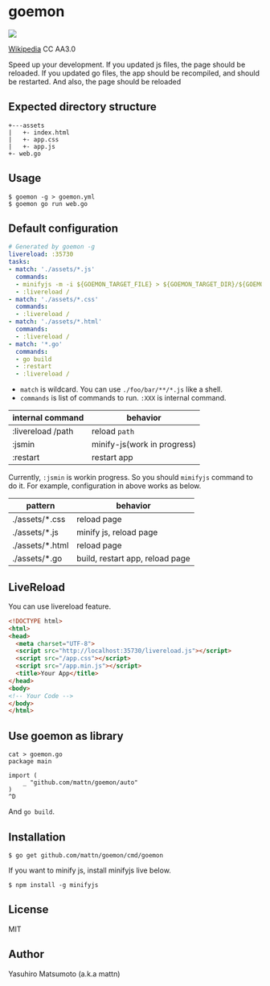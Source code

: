 # goemon

![](https://raw.githubusercontent.com/mattn/goemon/master/data/goemon.png)

[Wikipedia](http://en.wikipedia.org/wiki/Wikipedia:Text_of_Creative_Commons_Attribution-ShareAlike_3.0_Unported_License) CC AA3.0 

Speed up your development.
If you updated js files, the page should be reloaded. If you updated go files, the app should be recompiled, and should be restarted. And also, the page should be reloaded

## Expected directory structure

```
+---assets
|   +- index.html
|   +- app.css
|   +- app.js
+- web.go
```

## Usage

```
$ goemon -g > goemon.yml
$ goemon go run web.go
```

## Default configuration

```yaml
# Generated by goemon -g
livereload: :35730
tasks:
- match: './assets/*.js'
  commands:
  - minifyjs -m -i ${GOEMON_TARGET_FILE} > ${GOEMON_TARGET_DIR}/${GOEMON_TARGET_NAME}.min.js
  - :livereload /
- match: './assets/*.css'
  commands:
  - :livereload /
- match: './assets/*.html'
  commands:
  - :livereload /
- match: '*.go'
  commands:
  - go build
  - :restart
  - :livereload /
```

* `match` is wildcard. You can use `./foo/bar/**/*.js` like a shell.
* `commands` is list of commands to run. `:XXX` is internal command.

| internal command  |           behavior          |
|-------------------|-----------------------------|
| :livereload /path | reload `path`               |
| :jsmin            | minify-js(work in progress) |
| :restart          | restart app                 |

Currently, `:jsmin` is workin progress. So you should `mimifyjs` command to do it.
For example, configuration in above works as below.

|     pattern      |             behavior            |
|------------------|---------------------------------|
| ./assets/\*.css  | reload page                     |
| ./assets/\*.js   | minify js, reload page          |
| ./assets/\*.html | reload page                     |
| ./assets/\*.go   | build, restart app, reload page |

## LiveReload

You can use livereload feature.

```html
<!DOCTYPE html>
<html>
<head>
  <meta charset="UTF-8">
  <script src="http://localhost:35730/livereload.js"></script>
  <script src="/app.css"></script>
  <script src="/app.min.js"></script>
  <title>Your App</title>
</head>
<body>
<!-- Your Code -->  
</body>
</html>
```

## Use goemon as library

```
cat > goemon.go
package main

import (
	_ "github.com/mattn/goemon/auto"
)
^D
```

And `go build`.


## Installation

```
$ go get github.com/mattn/goemon/cmd/goemon
```
If you want to minify js, install minifyjs live below.

```
$ npm install -g minifyjs
```

## License

MIT

## Author

Yasuhiro Matsumoto (a.k.a mattn)
